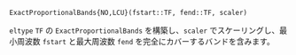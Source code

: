```
ExactProportionalBands{NO,LCU}(fstart::TF, fend::TF, scaler)
```

`eltype` `TF` の `ExactProportionalBands` を構築し、`scaler` でスケーリングし、最小周波数 `fstart` と最大周波数 `fend` を完全にカバーするバンドを含みます。
